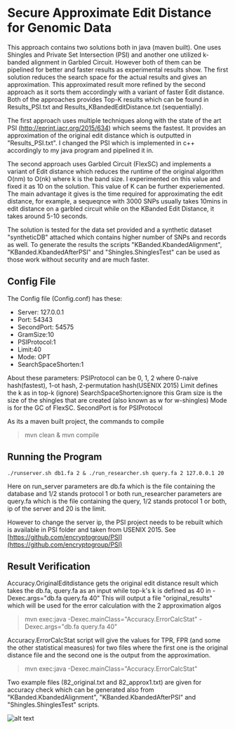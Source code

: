 # Secure Approximate Edit Distance for Genomic Data

This approach contains two solutions both in java (maven built). One uses Shingles and Private Set Intersection (PSI) and another one utilized k-banded alignment in Garbled Circuit. However both of them can be pipelined for better and faster results as experimental results show. The first solution reduces the search space for the actual results and gives an approximation. This approximated result more refined by the second approach as it sorts them accordingly with a variant of faster Edit distance. Both of the approaches provides Top-K results which can be found in Results_PSI.txt and Results_KBandedEditDistance.txt (sequentially).

The first approach uses multiple techniques along with the state of the art PSI (http://eprint.iacr.org/2015/634) which seems the fastest. It provides an approximation of the original edit distance which is outputted in "Results_PSI.txt".  I changed the PSI which is implemented in c++ accordingly to my java program and pipelined it in.

The second approach uses Garbled Circuit (FlexSC) and implements a variant of Edit distance which reduces the runtime of the original algorithm O(nm) to O(nk) where k is the band size. I experimented on this value and fixed it as 10 on the solution. This value of K can be further experiemented. The main advantage it gives is the time required for approximating the edit distance, for example, a sequeqnce with 3000 SNPs usually takes 10mins in edit distance on a garbled circuit while on the KBanded Edit Distance, it takes around 5-10 seconds.

The solution is tested for the data set provided and a synthetic dataset "syntheticDB" attached which contains higher number of SNPs and records as well. To generate the results the scripts "KBanded.KbandedAlignment", "KBanded.KbandedAfterPSI" and "Shingles.ShinglesTest" can be used as those work without security and are much faster.
## Config File
The Config file (Config.conf) has these:
  - Server: 127.0.0.1
  - Port: 54343
  - SecondPort: 54575
  - GramSize:10
  - PSIProtocol:1
  - Limit:40
  - Mode: OPT
  - SearchSpaceShorten:1
   
 About these parameters:
PSIProtocol can be 0, 1, 2 where 0-naive hash(fastest), 1-ot hash, 2-permutation hash(USENIX 2015)
Limit defines the k as in top-k (ignore)
SearchSpaceShorten:ignore this
Gram size is the size of the shingles that are created (also known as w for w-shingles)
Mode is for the GC of FlexSC.
SecondPort is for PSIProtocol

As its a maven built project, the commands to compile
>mvn clean & mvn compile

## Running the Program
```
./runserver.sh db1.fa 2 & ./run_researcher.sh query.fa 2 127.0.0.1 20
```
Here on run_server parameters are db.fa which is the file containing the database and 1/2 stands protocol 1 or both
run_researcher parameters are query.fa which is the file containing the query, 1/2 stands protocol 1 or both, ip of the server and 20 is the limit.

However to change the server ip, the PSI project needs to be rebuilt which is available in PSI folder and taken from USENIX 2015. See [https://github.com/encryptogroup/PSI](https://github.com/encryptogroup/PSI) 


## Result Verification
Accuracy.OriginalEditdistance gets the original edit distance result which takes the db.fa, query.fa as an input while top-k's k is defined as 40 in -Dexec.args="db.fa query.fa 40"
This will output a file "original_results" which will be used for the error calculation with the 2 approximation algos

>mvn exec:java -Dexec.mainClass="Accuracy.ErrorCalcStat" -Dexec.args="db.fa query.fa 40"

Accuracy.ErrorCalcStat script will give the values for TPR, FPR (and some the other statistical measures) for two files where the first one is the original distance file and the second one is the output from the approximation. 

>mvn exec:java -Dexec.mainClass="Accuracy.ErrorCalcStat"

Two example files (82_original.txt and 82_approx1.txt) are given for accuracy check which can be generated also from  "KBanded.KbandedAlignment", "KBanded.KbandedAfterPSI" and "Shingles.ShinglesTest" scripts.



![alt text][logo]

[logo]: http://www.cs.umanitoba.ca/~bruce/umanlogotight.jpg "University of Manitoba Computer Science"
	